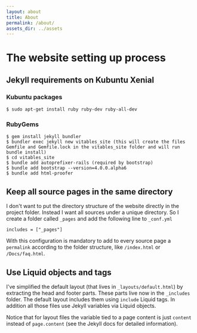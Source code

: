 ```yaml
---
layout: about
title: About
permalink: /about/
assets_dir: ../assets
---
```


# The website setting up process

## Jekyll requirements on Kubuntu Xenial

### Kubuntu packages

    $ sudo apt-get install ruby ruby-dev ruby-all-dev

### RubyGems

    $ gem install jekyll bundler
    $ bundler exec jekyll new vitables_site (this will create the files Gemfile and Gemfile.lock in the vitables_site folder and will run bundle install)
    $ cd vitables_site
    $ bundle add autoprefixer-rails (required by bootstrap)
    $ bundle add bootstrap --version=4.0.0.alpha6
    $ bundle add html-proofer


## Keep all source pages in the same directory

I don't want to put the directory structure of the website directly in the project folder. Instead I want all sources under a unique directory. So I create
a folder called `_pages` and add the following line to `_conf.yml`

    includes = ["_pages"]

With this configuration is mandatory to add  to every source page a `permalink` according to the folder structure, like `/index.html` or `/Docs/faq.html`.

## Use Liquid objects and tags

I've simplified the default layout (that lives in `_layouts/default.html`) by extracting the head and footer parts. These parts live now in the `_includes` folder.
The default layout includes them using `include` Liquid tags. In addition all those files use Jekyll variables via Liquid objects.

Notice that for layout files the variable tied to a page content is just `content` instead of `page.content` (see the Jekyll docs for detailed information).